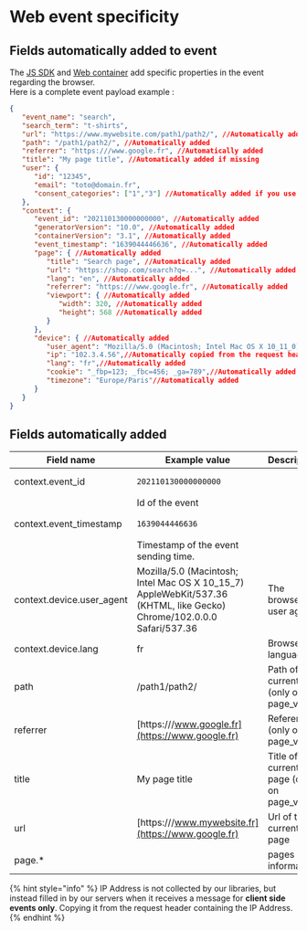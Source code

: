 # Web event specificity

## Fields automatically added to event&#x20;

The [JS SDK](../../../features/sources/sources-catalog/web/js-sdk/) and [Web container](../../../features/sources/sources-catalog/web/containers/) add specific properties in the event regarding the browser.\
Here is a complete event payload example :

```json
{
   "event_name": "search",
   "search_term": "t-shirts",
   "url": "https://www.mywebsite.com/path1/path2/", //Automatically added if missing
   "path": "/path1/path2/", //Automatically added
   "referrer": "https:///www.google.fr", //Automatically added
   "title": "My page title", //Automatically added if missing
   "user": {
      "id": "12345",
      "email": "toto@domain.fr",
      "consent_categories": ["1","3"] //Automatically added if you use Commanders Act CMP
   },
   "context": {
      "event_id": "202110130000000000", //Automatically added
      "generatorVersion": "10.0", //Automatically added
      "containerVersion": "3.1", //Automatically added
      "event_timestamp": "1639044446636", //Automatically added
      "page": { //Automatically added
         "title": "Search page", //Automatically added
         "url": "https://shop.com/search?q=...", //Automatically added
         "lang": "en", //Automatically added
         "referrer": "https:///www.google.fr", //Automatically added
         "viewport": { //Automatically added
            "width": 320, //Automatically added
            "height": 568 //Automatically added
         }
      },
      "device": { //Automatically added
         "user_agent": "Mozilla/5.0 (Macintosh; Intel Mac OS X 10_11_0) AppleWebKit/537.36 (KHTML, like Gecko) Chrome/46.0.2490.86 Safari/537.36",//Automatically added
         "ip": "102.3.4.56",//Automatically copied from the request header
         "lang": "fr",//Automatically added
         "cookie": "_fbp=123; _fbc=456; _ga=789",//Automatically added
         "timezone": "Europe/Paris"//Automatically added
      }
   }
}
```

## Fields automatically added

| Field name                 | Example value                                                                                                           | Description                                    |
| -------------------------- | ----------------------------------------------------------------------------------------------------------------------- | ---------------------------------------------- |
| context.event\_id          | <pre><code>202110130000000000
</code></pre>                                                                             | Id of the event                                |
| context.event\_timestamp   | <pre><code>1639044446636
</code></pre>                                                                                  | Timestamp of the event sending time.           |
| context.device.user\_agent | Mozilla/5.0 (Macintosh; Intel Mac OS X 10\_15\_7) AppleWebKit/537.36 (KHTML, like Gecko) Chrome/102.0.0.0 Safari/537.36 | The browser's user agent                       |
| context.device.lang        | fr                                                                                                                      | Browser language                               |
| path                       | /path1/path2/                                                                                                           | Path of the current url (only on page\_view)   |
| referrer                   | [https:///www.google.fr](https://www.google.fr)                                                                         | Referer url (only on page\_view)               |
| title                      | My page title                                                                                                           | Title of the current page (only on page\_view) |
| url                        | [https:///www.mywebsite.fr](https://www.google.fr)                                                                      | Url of the current page                        |
| page.\*                    |                                                                                                                         | pages information                              |

{% hint style="info" %}
IP Address is not collected by our libraries, but instead filled in by our servers when it receives a message for **client side events only**. Copying it from the request header containing the IP Address.
{% endhint %}

